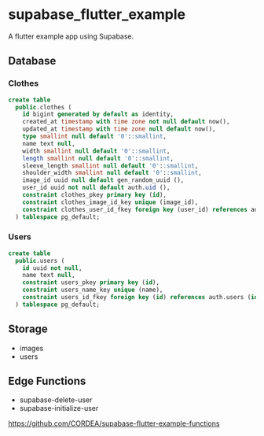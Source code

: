 # supabase_flutter_example

A flutter example app using Supabase.

## Database

### Clothes

```sql
create table
  public.clothes (
    id bigint generated by default as identity,
    created_at timestamp with time zone not null default now(),
    updated_at timestamp with time zone null default now(),
    type smallint null default '0'::smallint,
    name text null,
    width smallint null default '0'::smallint,
    length smallint null default '0'::smallint,
    sleeve_length smallint null default '0'::smallint,
    shoulder_width smallint null default '0'::smallint,
    image_id uuid null default gen_random_uuid (),
    user_id uuid not null default auth.uid (),
    constraint clothes_pkey primary key (id),
    constraint clothes_image_id_key unique (image_id),
    constraint clothes_user_id_fkey foreign key (user_id) references auth.users (id)
  ) tablespace pg_default;
```

### Users

```sql
create table
  public.users (
    id uuid not null,
    name text null,
    constraint users_pkey primary key (id),
    constraint users_name_key unique (name),
    constraint users_id_fkey foreign key (id) references auth.users (id)
  ) tablespace pg_default;
```

## Storage

- images
- users

## Edge Functions

- supabase-delete-user
- supabase-initialize-user

https://github.com/CORDEA/supabase-flutter-example-functions
